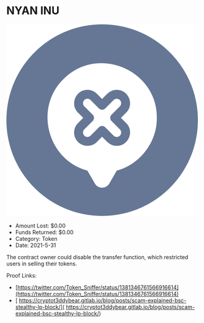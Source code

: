 # NYAN INU
![NYAN INU](/rektimages/NYAN-INU.png)
- Amount Lost: $0.00
- Funds Returned: $0.00
- Category: Token
- Date: 2021-5-31

The contract owner could disable the transfer function, which restricted users in selling their tokens.


Proof Links:
- [https://twitter.com/Token_Sniffer/status/1381346761566916614](https://twitter.com/Token_Sniffer/status/1381346761566916614)
- [ https://cryptot3ddybear.gitlab.io/blog/posts/scam-explained-bsc-stealthy-lp-block/]( https://cryptot3ddybear.gitlab.io/blog/posts/scam-explained-bsc-stealthy-lp-block/)


